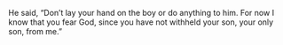He said, “Don’t lay your hand on the boy or do anything to him. For now I know that you fear God, since you have not withheld your son, your only son, from me.”